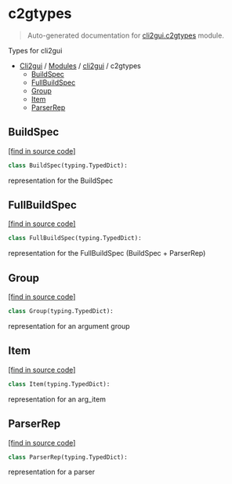 # c2gtypes

> Auto-generated documentation for [cli2gui.c2gtypes](../../cli2gui/c2gtypes.py) module.

Types for cli2gui

- [Cli2gui](../README.md#cli2gui-index) / [Modules](../README.md#cli2gui-modules) / [cli2gui](index.md#cli2gui) / c2gtypes
    - [BuildSpec](#buildspec)
    - [FullBuildSpec](#fullbuildspec)
    - [Group](#group)
    - [Item](#item)
    - [ParserRep](#parserrep)

## BuildSpec

[[find in source code]](../../cli2gui/c2gtypes.py#L11)

```python
class BuildSpec(typing.TypedDict):
```

representation for the BuildSpec

## FullBuildSpec

[[find in source code]](../../cli2gui/c2gtypes.py#L51)

```python
class FullBuildSpec(typing.TypedDict):
```

representation for the FullBuildSpec (BuildSpec + ParserRep)

## Group

[[find in source code]](../../cli2gui/c2gtypes.py#L38)

```python
class Group(typing.TypedDict):
```

representation for an argument group

## Item

[[find in source code]](../../cli2gui/c2gtypes.py#L26)

```python
class Item(typing.TypedDict):
```

representation for an arg_item

## ParserRep

[[find in source code]](../../cli2gui/c2gtypes.py#L45)

```python
class ParserRep(typing.TypedDict):
```

representation for a parser
